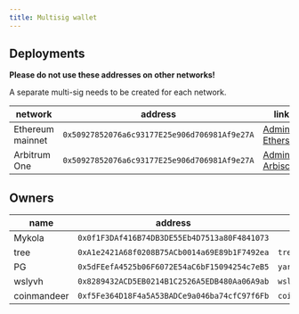 ```yaml
---
title: Multisig wallet
---
```


## Deployments

**Please do not use these addresses on other networks!**

A separate multi-sig needs to be created for each network.

| network | address | links |
| --- | --- | --- |
| Ethereum mainnet | `0x50927852076a6c93177E25e906d706981Af9e27A` | [Admin](https://app.safe.global/home?safe=eth:0x50927852076a6c93177E25e906d706981Af9e27A), [Etherscan](https://etherscan.io/address/0x50927852076a6c93177E25e906d706981Af9e27A) |
| Arbitrum One | `0x50927852076a6c93177E25e906d706981Af9e27A` | [Admin](https://app.safe.global/home?safe=arb:0x50927852076a6c93177E25e906d706981Af9e27A), [Arbiscan](https://arbiscan.io/address/0x50927852076a6c93177E25e906d706981Af9e27A) |

## Owners
| name | address | ens |
| --- | --- | --- |
| Mykola | `0x0f1F3DAf416B74DB3DE55Eb4D7513a80F4841073` | |
| tree | `0xA1e2421A68f0208B75ACb0014a69E89b1F7492ea` | `treecz.eth` |
| PG | `0x5dFEefA4525b06F6072E54aC6bF15094254c7eB5` | `yarak.eth` |
| wslyvh | `0x8289432ACD5EB0214B1C2526A5EDB480Aa06A9ab` | `wslyvh.eth` |
| coinmandeer | `0xf5Fe364D18F4a5A53BADCe9a046ba74cfC97f6Fb` | `coinmandeer.eth` |
